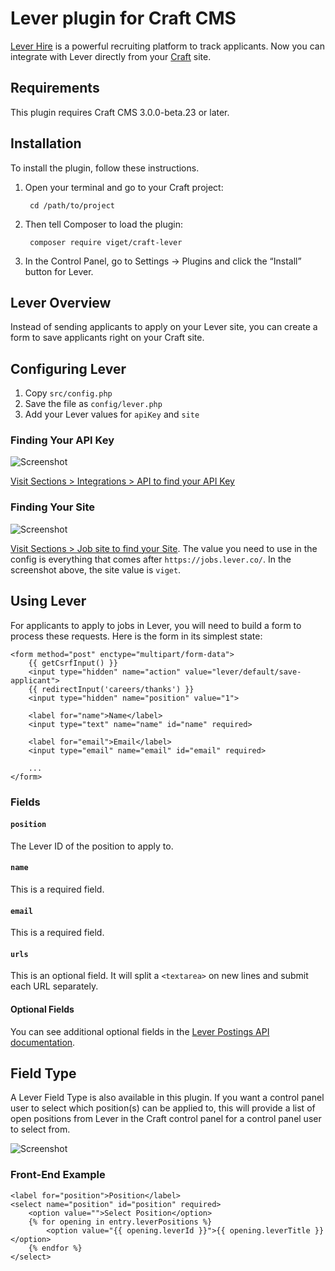 # Lever plugin for Craft CMS

[Lever Hire](https://www.lever.co/) is a powerful recruiting platform to track applicants. Now you can integrate with Lever directly from your [Craft](https://craftcms.com/) site.

## Requirements

This plugin requires Craft CMS 3.0.0-beta.23 or later.

## Installation

To install the plugin, follow these instructions.

1. Open your terminal and go to your Craft project:

        cd /path/to/project

2. Then tell Composer to load the plugin:

        composer require viget/craft-lever

3. In the Control Panel, go to Settings → Plugins and click the “Install” button for Lever.

## Lever Overview

Instead of sending applicants to apply on your Lever site, you can create a form to save applicants right on your Craft site.

## Configuring Lever

1. Copy `src/config.php`
1. Save the file as `config/lever.php`
1. Add your Lever values for `apiKey` and `site`

### Finding Your API Key

![Screenshot](resources/lever-api-key.png)

[Visit Sections > Integrations > API to find your API Key](https://hire.lever.co/settings/integrations?tab=api)

### Finding Your Site

![Screenshot](resources/lever-site.png)

[Visit Sections > Job site to find your Site](https://hire.lever.co/settings/site). The value you need to use in the config is everything that comes after `https://jobs.lever.co/`. In the screenshot above, the site value is `viget`.

## Using Lever

For applicants to apply to jobs in Lever, you will need to build a form to process these requests. Here is the form in its simplest state:

```
<form method="post" enctype="multipart/form-data">
	{{ getCsrfInput() }}
	<input type="hidden" name="action" value="lever/default/save-applicant">
	{{ redirectInput('careers/thanks') }}
	<input type="hidden" name="position" value="1">

	<label for="name">Name</label>
	<input type="text" name="name" id="name" required>

	<label for="email">Email</label>
	<input type="email" name="email" id="email" required>

	...
</form>
```

### Fields

#### `position`
The Lever ID of the position to apply to.

#### `name`
This is a required field.

#### `email`
This is a required field.

#### `urls`
This is an optional field. It will split a `<textarea>` on new lines and submit each URL separately.

#### Optional Fields
You can see additional optional fields in the [Lever Postings API documentation](https://github.com/lever/postings-api#apply-to-a-job-posting).

## Field Type
A Lever Field Type is also available in this plugin. If you want a control panel user to select which position(s) can be applied to, this will provide a list of open positions from Lever in the Craft control panel for a control panel user to select from.

![Screenshot](resources/lever-field-type.png)

### Front-End Example
```
<label for="position">Position</label>
<select name="position" id="position" required>
	<option value="">Select Position</option>
	{% for opening in entry.leverPositions %}
		<option value="{{ opening.leverId }}">{{ opening.leverTitle }}</option>
	{% endfor %}
</select>
```
